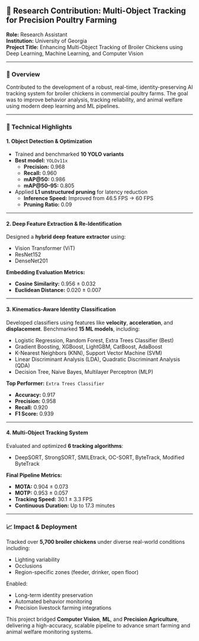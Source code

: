 ## 🔬 Research Contribution: Multi-Object Tracking for Precision Poultry Farming

**Role:** Research Assistant  
**Institution:** University of Georgia  
**Project Title:** Enhancing Multi-Object Tracking of Broiler Chickens using Deep Learning, Machine Learning, and Computer Vision  

---

### 🧠 Overview

Contributed to the development of a robust, real-time, identity-preserving AI tracking system for broiler chickens in commercial poultry farms. The goal was to improve behavior analysis, tracking reliability, and animal welfare using modern deep learning and ML pipelines.

---

### 🚀 Technical Highlights

#### 1. Object Detection & Optimization

- Trained and benchmarked **10 YOLO variants**
- **Best model:** `YOLOv11x`
  - **Precision:** 0.968  
  - **Recall:** 0.960  
  - **mAP@50:** 0.986  
  - **mAP@50–95:** 0.805  
- Applied **L1 unstructured pruning** for latency reduction
  - **Inference Speed:** Improved from 46.5 FPS → 60 FPS  
  - **Pruning Ratio:** 0.09  

---

#### 2. Deep Feature Extraction & Re-Identification

Designed a **hybrid deep feature extractor** using:

- Vision Transformer (ViT)  
- ResNet152  
- DenseNet201  

**Embedding Evaluation Metrics:**

- **Cosine Similarity:** 0.956 ± 0.032  
- **Euclidean Distance:** 0.020 ± 0.007  

---

#### 3. Kinematics-Aware Identity Classification

Developed classifiers using features like **velocity**, **acceleration**, and **displacement**. Benchmarked **15 ML models**, including:

- Logistic Regression, Random Forest, Extra Trees Classifier (Best)
- Gradient Boosting, XGBoost, LightGBM, CatBoost, AdaBoost
- K-Nearest Neighbors (KNN), Support Vector Machine (SVM)
- Linear Discriminant Analysis (LDA), Quadratic Discriminant Analysis (QDA)
- Decision Tree, Naive Bayes, Multilayer Perceptron (MLP)

**Top Performer:** `Extra Trees Classifier`

- **Accuracy:** 0.917  
- **Precision:** 0.958  
- **Recall:** 0.920  
- **F1 Score:** 0.939  

---

#### 4. Multi-Object Tracking System

Evaluated and optimized **6 tracking algorithms**:

- DeepSORT, StrongSORT, SMILEtrack, OC-SORT, ByteTrack, Modified ByteTrack  

**Final Pipeline Metrics:**

- **MOTA:** 0.904 ± 0.073  
- **MOTP:** 0.953 ± 0.057  
- **Tracking Speed:** 30.1 ± 3.3 FPS  
- **Continuous Duration:** Up to 17.3 minutes  

---

### 📈 Impact & Deployment

Tracked over **5,700 broiler chickens** under diverse real-world conditions including:

- Lighting variability  
- Occlusions  
- Region-specific zones (feeder, drinker, open floor)

Enabled:

- Long-term identity preservation  
- Automated behavior monitoring  
- Precision livestock farming integrations  

This project bridged **Computer Vision**, **ML**, and **Precision Agriculture**, delivering a high-accuracy, scalable pipeline to advance smart farming and animal welfare monitoring systems.

